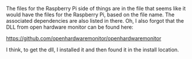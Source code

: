 The files for the Raspberry Pi side of things are in the file that seems like it would have the files for the Raspberry Pi, based on the file name. 
The associated dependencies are also listed in there. Oh, I also forgot that the DLL from open hardware monitor can be found here:

https://github.com/openhardwaremonitor/openhardwaremonitor

I think, to get the dll, I installed it and then found it in the install location.
